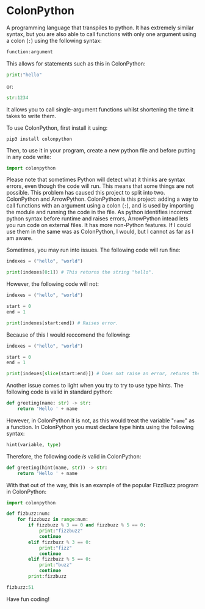 # ColonPython

A programming language that transpiles to python. It has extremely similar syntax, but you are also able to call functions with only one argument using a colon (`:`) using the following syntax:
```python
function:argument
```

This allows for statements such as this in ColonPython:
```python
print:"hello"
```

or:
```python
str:1234
```

It allows you to call single-argument functions whilst shortening the time it takes to write them.

To use ColonPython, first install it using:
```shell
pip3 install colonpython
```

Then, to use it in your program, create a new python file and before putting in any code write:
```python
import colonpython
```

Please note that sometimes Python will detect what it thinks are syntax errors, even though the code will run. This means that some things are not possible. This problem has caused this project to split into two. ColonPython and ArrowPython. ColonPython is this project: adding a way to call functions with an argument using a colon (`:`), and is used by importing the module and running the code in the file. As python identifies incorrect python syntax before runtime and raises errors, ArrowPython intead lets you run code on external files. It has more non-Python features. If I could use them in the same was as ColonPython, I would, but I cannot as far as I am aware.

Sometimes, you may run into issues. The following code will run fine:
```python
indexes = ("hello", "world")

print(indexes[0:1]) # This returns the string "hello".
```

However, the following code will not:
```python
indexes = ("hello", "world")

start = 0
end = 1

print(indexes[start:end]) # Raises error.
```

Because of this I would reccomend the following:
```python
indexes = ("hello", "world")

start = 0
end = 1

print(indexes[slice(start:end)]) # Does not raise an error, returns the string "hello".
```

Another issue comes to light when you try to try to use type hints. The following code is valid in standard python:
```python
def greeting(name: str) -> str:
    return 'Hello ' + name
```

However, in ColonPython it is not, as this would treat the variable "`name`" as a function. In ColonPython you must declare type hints using the following syntax:
```python
hint(variable, type)
```

Therefore, the following code *is* valid in ColonPython:
```python
def greeting(hint(name, str)) -> str:
    return 'Hello ' + name
```

With that out of the way, this is an example of the popular FizzBuzz program in ColonPython:
```python
import colonpython

def fizbuzz:num:
    for fizzbuzz in range:num:
        if fizzbuzz % 3 == 0 and fizzbuzz % 5 == 0:
            print:"fizzbuzz"
            continue
        elif fizzbuzz % 3 == 0:
            print:"fizz"
            continue
        elif fizzbuzz % 5 == 0:
            print:"buzz"
            continue
        print:fizzbuzz

fizbuzz:51
```

Have fun coding!